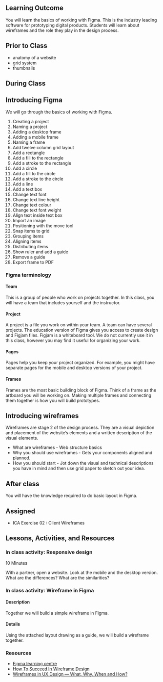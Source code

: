 ## Learning Outcome

You will learn the basics of working with Figma. This is the industry leading software for prototyping digital products. Students will learn about wireframes and the role they play in the design process.

## Prior to Class

- anatomy of a website
- grid system
- thumbnails

## During Class

## Introducing Figma

We will go through the basics of working with Figma.

1. Creating a project
2. Naming a project
3. Adding a desktop frame
4. Adding a mobile frame
5. Naming a frame
6. Add twelve column grid layout
7. Add a rectangle
8. Add a fill to the rectangle
9. Add a stroke to the rectangle
10. Add a circle
11. Add a fill to the circle
12. Add a stroke to the circle
13. Add a line
14. Add a text box
15. Change text font
16. Change text line height
17. Change text colour
18. Change text font weight
19. Align text inside text box
20. Import an image
21. Positioning with the move tool
22. Snap items to grid
23. Grouping items
24. Aligning items
25. Distributing items
26. Show ruler and add a guide
27. Remove a guide
28. Export frame to PDF

### Figma terminology

#### Team

This is a group of people who work on projects together. In this class, you will have a team that includes yourself and the instructor.

#### Project

A project is a file you work on within your team. A team can have several projects. The education version of Figma gives you access to create design and Figjam files. Figjam is a whiteboard tool. We do not currently use it in this class, however you may find it useful for organizing your work.

#### Pages

Pages help you keep your project organized. For example, you might have separate pages for the mobile and desktop versions of your project.

#### Frames

Frames are the most basic building block of Figma. Think of a frame as the artboard you will be working on. Making multiple frames and connecting them together is how you will build prototypes.

## Introducing wireframes

Wireframes are stage 2 of the design process. They are a visual depiction and placement of the website’s elements and a written description of the visual elements.

- What are wireframes - Web structure basics
- Why you should use wireframes - Gets your components aligned and planned.
- How you should start - Jot down the visual and technical descriptions you have in mind and then use grid paper to sketch out your idea.

## After class

You will have the knowledge required to do basic layout in Figma.

## Assigned

- ICA Exercise 02 : Client Wireframes

## Lessons, Activities, and Resources

### In class activity: Responsive design

10 Minutes

With a partner, open a website. Look at the mobile and the desktop version. What are the differences? What are the similarities?

### In class activity: Wireframe in Figma

#### Description

Together we will build a simple wireframe in Figma.

#### Details

Using the attached layout drawing as a guide, we will build a wireframe together.

### Resources

- [Figma learning centre](https://help.figma.com/hc/en-us)
- [How To Succeed In Wireframe Design](https://www.smashingmagazine.com/2020/04/wireframe-design-success/)
- [Wireframes in UX Design — What, Why, When and How?](https://blog.prototypr.io/wireframes-in-ux-design-what-why-when-and-how-ff07bb513c89)
